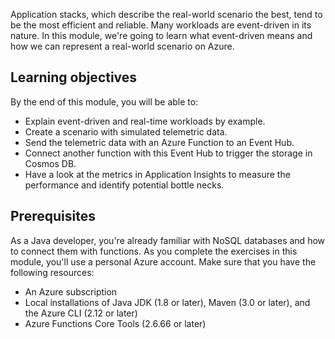 Application stacks, which describe the real-world scenario the best, tend to be the most efficient and reliable. Many workloads are event-driven in its nature. In this module, we're going to learn what event-driven means and how we can represent a real-world scenario on Azure.

## Learning objectives

By the end of this module, you will be able to:

- Explain event-driven and real-time workloads by example.
- Create a scenario with simulated telemetric data.
- Send the telemetric data with an Azure Function to an Event Hub.
- Connect another function with this Event Hub to trigger the storage in Cosmos DB.
- Have a look at the metrics in Application Insights to measure the performance and identify potential bottle necks.

## Prerequisites

As a Java developer, you're already familiar with NoSQL databases and how to connect them with functions. As you complete the exercises in this module, you'll use a personal Azure account. Make sure that you have the following resources:
  
- An Azure subscription
- Local installations of Java JDK (1.8 or later), Maven (3.0 or later), and the Azure CLI (2.12 or later)
- Azure Functions Core Tools (2.6.66 or later)
